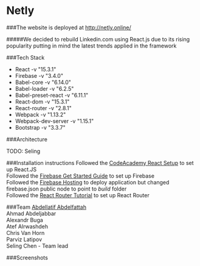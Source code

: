 # Netly

###The website is deployed at http://netly.online/

#####We decided to rebuild Linkedin.com using React.js due to its rising popularity putting in mind the latest trends applied in the framework

###Tech Stack
* React -v "15.3.1"
* Firebase -v "3.4.0"
* Babel-core -v "6.14.0"
* Babel-loader -v "6.2.5"
* Babel-preset-react -v "6.11.1"
* React-dom -v "15.3.1"
* React-router -v "2.8.1"
* Webpack -v "1.13.2"
* Webpack-dev-server -v "1.15.1"
* Bootstrap -v "3.3.7"

###Architecture

TODO: Seling

###Installation instructions
Followed the [CodeAcademy React Setup](https://www.codecademy.com/articles/react-setup-v) to set up React.JS <br>
Followed the [Firebase Get Started Guide](https://firebase.google.com/docs/web/setup) to set up Firebase <br>
Followed the [Firebase Hosting](https://firebase.google.com/docs/hosting/) to deploy application but changed firebase.json public node to point to <i>build</i> folder<br>
Followed the [React Router Tutorial](https://github.com/reactjs/react-router-tutorial) to set up React Router <br>

###Team
[Abdellatif Abdelfattah](http://aabdelfattah.com/) <br>
Ahmad Abdeljabbar <br>
Alexandr Buga <br>
Atef Alrwashdeh <br>
Chris Van Horn <br>
Parviz Latipov <br>
Seling Chen - Team lead <br>

###Screenshots



